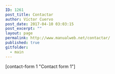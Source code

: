 ```yaml
---
ID: 1261
post_title: Contactar
author: Víctor Cuervo
post_date: 2017-04-10 03:03:15
post_excerpt: ""
layout: page
permalink: http://www.manualweb.net/contactar/
published: true
gitfolder:
  - main
---
```

[contact-form 1 "Contact form 1"]